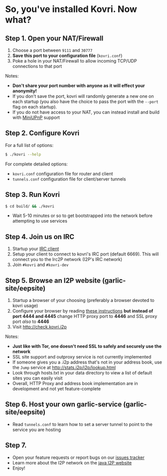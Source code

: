 # So, you've installed Kovri. Now what?

## Step 1. Open your NAT/Firewall
1. Choose a port between ```9111``` and ```30777```
2. **Save this port to your configuration file** (`kovri.conf`)
3. Poke a hole in your NAT/Firewall to allow incoming TCP/UDP connections to that port

Notes:

- **Don't share your port number with anyone as it will effect your anonymity!**
- If you don't save the port, kovri will randomly generate a new one on each startup (you also have the choice to pass the port with the `--port` flag on each startup).
- If you do not have access to your NAT, you can instead install and build with [MiniUPnP](http://miniupnp.free.fr/files/) support

## Step 2. Configure Kovri

For a full list of options:

```bash
$ ./kovri --help
```

For complete detailed options:

- `kovri.conf` configuration file for router and client
- `tunnels.conf` configuration file for client/server tunnels

## Step 3. Run Kovri
```bash
$ cd build/ && ./kovri
```

- Wait 5-10 minutes or so to get bootstrapped into the network before attempting to use services

## Step 4. Join us on IRC
1. Startup your [IRC client](https://en.wikipedia.org/wiki/List_of_IRC_clients)
2. Setup your client to connect to kovri's IRC port (default 6669). This will connect you to the Irc2P network (I2P's IRC network)
3. Join `#kovri` and `#kovri-dev`

## Step 5. Browse an I2P website (garlic-site/eepsite)
1. Startup a browser of your choosing (preferably a browser devoted to kovri usage)
2. Configure your browser by reading [these instructions](https://geti2p.net/en/about/browser-config) **but instead of port 4444 and 4445** change HTTP proxy port to **4446** and SSL proxy port *also* to **4446**
3. Visit http://check.kovri.i2p

Notes:

- **Just like with Tor, one doesn't need SSL to safely and securely use the network**
- SSL site support and outproxy service is not currently implemented
- If someone gives you a .i2p address that's not in your address book, use the `Jump` service at http://stats.i2p/i2p/lookup.html
- Look through hosts.txt in your data directory to view a list of default sites you can easily visit
- Overall, HTTP Proxy and address book implementation are in development and not yet feature-complete

## Step 6. Host your own garlic-service (garlic-site/eepsite)
- Read `tunnels.conf` to learn how to set a server tunnel to point to the service you are hosting

## Step 7.
- Open your feature requests or report bugs on our [issues tracker](https://github.com/monero-project/kovri/issues)
- Learn more about the I2P network on the [java I2P website](https://geti2p.net/en/docs)
- Enjoy!
